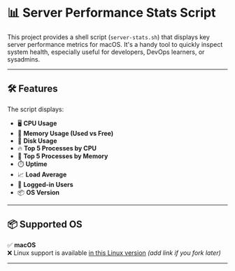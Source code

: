 # 📊 Server Performance Stats Script

This project provides a shell script (`server-stats.sh`) that displays key server performance metrics for macOS. It's a handy tool to quickly inspect system health, especially useful for developers, DevOps learners, or sysadmins.

---

## 🛠 Features

The script displays:

- 🖥️ **CPU Usage**
- 🧠 **Memory Usage (Used vs Free)**
- 💽 **Disk Usage**
- 🔥 **Top 5 Processes by CPU**
- 💾 **Top 5 Processes by Memory**
- ⏱️ **Uptime**
- 📈 **Load Average**
- 👤 **Logged-in Users**
- 📦 **OS Version**

---

## 📦 Supported OS

✅ **macOS**  
❌ Linux support is available [in this Linux version](#) _(add link if you fork later)_

---


